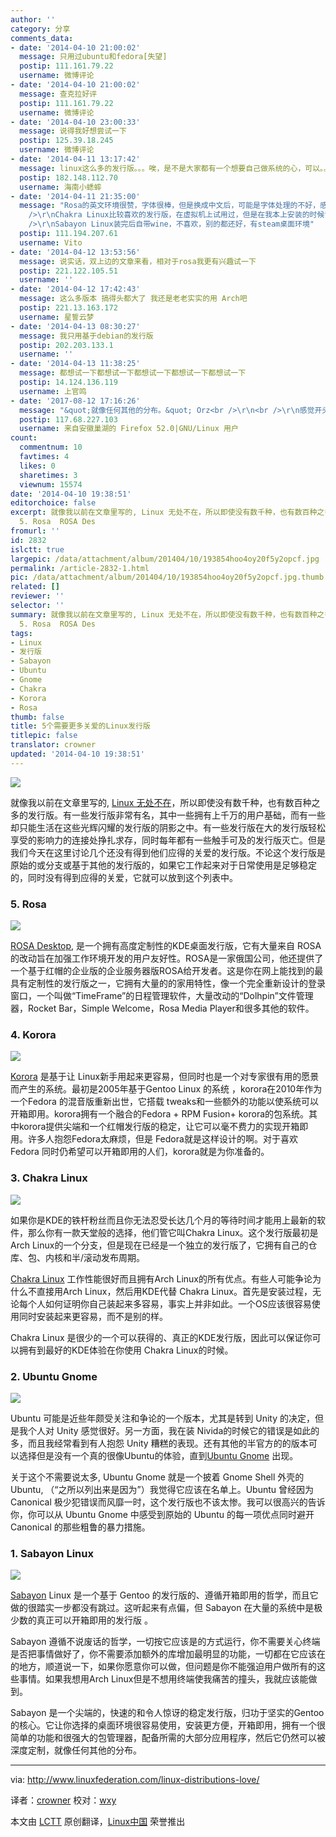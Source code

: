 ```yaml
---
author: ''
category: 分享
comments_data:
- date: '2014-04-10 21:00:02'
  message: 只用过ubuntu和fedora[失望]
  postip: 111.161.79.22
  username: 微博评论
- date: '2014-04-10 21:00:02'
  message: 查克拉好评
  postip: 111.161.79.22
  username: 微博评论
- date: '2014-04-10 23:00:33'
  message: 说得我好想尝试一下
  postip: 125.39.18.245
  username: 微博评论
- date: '2014-04-11 13:17:42'
  message: linux这么多的发行版。。。唉，是不是大家都有一个想要自己做系统的心，可以。。。总感觉只是改改默认软件包，欢欢界面就算是一个新的发行版，会不会有点太浮躁了。除了redhat和debian，不太认同其他的发行版了，包括ubuntu。
  postip: 182.148.112.70
  username: 海南小蟋蟀
- date: '2014-04-11 21:35:00'
  message: "Rosa的英文环境很赞，字体很棒，但是换成中文后，可能是字体处理的不好，感觉不是很协调;<br />\r\nKorora下过，好像没用过<br
    />\r\nChakra Linux比较喜欢的发行版，在虚拟机上试用过，但是在我本上安装的时候识别不出硬盘<br />\r\nUbuntu Gnome不喜欢<br
    />\r\nSabayon Linux装完后自带wine，不喜欢，别的都还好，有steam桌面环境"
  postip: 111.194.207.61
  username: Vito
- date: '2014-04-12 13:53:56'
  message: 说实话，双上边的文章来看，相对于rosa我更有兴趣试一下
  postip: 221.122.105.51
  username: ''
- date: '2014-04-12 17:42:43'
  message: 这么多版本 搞得头都大了 我还是老老实实的用 Arch吧
  postip: 221.13.163.172
  username: 星誓云梦
- date: '2014-04-13 08:30:27'
  message: 我只用基于debian的发行版
  postip: 202.203.133.1
  username: ''
- date: '2014-04-13 11:38:25'
  message: 都想试一下都想试一下都想试一下都想试一下都想试一下
  postip: 14.124.136.119
  username: 上官鸣
- date: '2017-08-12 17:16:26'
  message: "&quot;就像任何其他的分布。&quot; Orz<br />\r\n<br />\r\n感觉开头和结尾翻译的质量差得太多啊。莫非后面一部分都是机翻的？"
  postip: 117.68.227.103
  username: 来自安徽巢湖的 Firefox 52.0|GNU/Linux 用户
count:
  commentnum: 10
  favtimes: 4
  likes: 0
  sharetimes: 3
  viewnum: 15574
date: '2014-04-10 19:38:51'
editorchoice: false
excerpt: 就像我以前在文章里写的, Linux 无处不在，所以即使没有数千种，也有数百种之多的发行版。有一些发行版非常有名，其中一些拥有上千万的用户基础，而有一些却只能生活在这些光辉闪耀的发行版的阴影之中。有一些发行版在大的发行版轻松享受的影响力的连接处挣扎求存，同时每年都有一些触手可及的发行版灭亡。但是我们今天在这里讨论几个还没有得到他们应得的关爱的发行版。不论这个发行版是原始的或分支或基于其他的发行版的，如果它工作起来对于日常使用是足够稳定的，同时没有得到应得的关爱，它就可以放到这个列表中。
  5. Rosa  ROSA Des
fromurl: ''
id: 2832
islctt: true
largepic: /data/attachment/album/201404/10/193854hoo4oy20f5y2opcf.jpg
permalink: /article-2832-1.html
pic: /data/attachment/album/201404/10/193854hoo4oy20f5y2opcf.jpg.thumb.jpg
related: []
reviewer: ''
selector: ''
summary: 就像我以前在文章里写的, Linux 无处不在，所以即使没有数千种，也有数百种之多的发行版。有一些发行版非常有名，其中一些拥有上千万的用户基础，而有一些却只能生活在这些光辉闪耀的发行版的阴影之中。有一些发行版在大的发行版轻松享受的影响力的连接处挣扎求存，同时每年都有一些触手可及的发行版灭亡。但是我们今天在这里讨论几个还没有得到他们应得的关爱的发行版。不论这个发行版是原始的或分支或基于其他的发行版的，如果它工作起来对于日常使用是足够稳定的，同时没有得到应得的关爱，它就可以放到这个列表中。
  5. Rosa  ROSA Des
tags:
- Linux
- 发行版
- Sabayon
- Ubuntu
- Gnome
- Chakra
- Korora
- Rosa
thumb: false
title: 5个需要更多关爱的Linux发行版
titlepic: false
translator: crowner
updated: '2014-04-10 19:38:51'
---
```


![](/data/attachment/album/201404/10/193854hoo4oy20f5y2opcf.jpg)


就像我以前在文章里写的, [Linux 无处不在](http://linux.cn/article-2480-1.html)，所以即使没有数千种，也有数百种之多的发行版。有一些发行版非常有名，其中一些拥有上千万的用户基础，而有一些却只能生活在这些光辉闪耀的发行版的阴影之中。有一些发行版在大的发行版轻松享受的影响力的连接处挣扎求存，同时每年都有一些触手可及的发行版灭亡。但是我们今天在这里讨论几个还没有得到他们应得的关爱的发行版。不论这个发行版是原始的或分支或基于其他的发行版的，如果它工作起来对于日常使用是足够稳定的，同时没有得到应得的关爱，它就可以放到这个列表中。


### 5. Rosa


![](/data/attachment/album/201404/10/193856okiitliq8tuqnov9.jpg)


[ROSA Desktop](http://www.rosalab.com/products/desktop_fresh), 是一个拥有高度定制性的KDE桌面发行版，它有大量来自 ROSA 的改动旨在加强工作环境开发的用户友好性。ROSA是一家俄国公司，他还提供了一个基于红帽的企业版的企业服务器版ROSA给开发者。这是你在网上能找到的最具有定制性的发行版之一，它拥有大量的的家用特性，像一个完全重新设计的登录窗口，一个叫做“TimeFrame”的日程管理软件，大量改动的“Dolhpin”文件管理器，Rocket Bar，Simple Welcome，Rosa Media Player和很多其他的软件。


### 4. Korora


![](/data/attachment/album/201404/10/193900e0zfefafbqepj9zg.png)


[Korora](https://kororaproject.org/) 是基于让 Linux新手用起来更容易，但同时也是一个对专家很有用的愿景而产生的系统。最初是2005年基于Gentoo Linux 的系统 ，korora在2010年作为一个Fedora 的混音版重新出世，它搭载 tweaks和一些额外的功能以使系统可以开箱即用。korora拥有一个融合的Fedora + RPM Fusion+ korora的包系统。其中korora提供尖端和一个红帽发行版的稳定，让它可以毫不费力的实现开箱即用。许多人抱怨Fedora太麻烦，但是 Fedora就是这样设计的啊。对于喜欢 Fedora 同时仍希望可以开箱即用的人们，korora就是为你准备的。


### 3. Chakra Linux


![](/data/attachment/album/201404/10/193904nzm4ro740mmmmwh4.png)


如果你是KDE的铁杆粉丝而且你无法忍受长达几个月的等待时间才能用上最新的软件，那么你有一款天堂般的选择，他们管它叫Chakra Linux。这个发行版最初是Arch Linux的一个分支，但是现在已经是一个独立的发行版了，它拥有自己的仓库、包、内核和半/滚动发布周期。


[Chakra Linux](http://www.chakra-project.org/) 工作性能很好而且拥有Arch Linux的所有优点。有些人可能争论为什么不直接用Arch Linux，然后用KDE代替 Chakra Linux。首先是安装过程，无论每个人如何证明你自己装起来多容易，事实上并非如此。一个OS应该很容易使用同时安装起来更容易，而不是别的样。


Chakra Linux 是很少的一个可以获得的、真正的KDE发行版，因此可以保证你可以拥有到最好的KDE体验在你使用 Chakra Linux的时候。


### 2. Ubuntu Gnome


![](/data/attachment/album/201404/10/193906vkyrmrwif6zk9kpy.png)


Ubuntu 可能是近些年颇受关注和争论的一个版本，尤其是转到 Unity 的决定，但是我个人对 Unity 感觉很好。另一方面，我在装 Nivida的时候它的错误是如此的多，而且我经常看到有人抱怨 Unity 糟糕的表现。还有其他的半官方的的版本可以选择但是没有一个真的很像Ubuntu的体验，直到[Ubuntu Gnome](http://ubuntugnome.org/) 出现。


关于这个不需要说太多, Ubuntu Gnome 就是一个披着 Gnome Shell 外壳的 Ubuntu, （“之所以列出来是因为”）我觉得它应该在名单上。Ubuntu 曾经因为 Canonical 极少犯错误而风靡一时，这个发行版也不该太惨。我可以很高兴的告诉你，你可以从 Ubuntu Gnome 中感受到原始的 Ubuntu 的每一项优点同时避开 Canonical 的那些粗鲁的暴力措施。


### 1. Sabayon Linux


![](/data/attachment/album/201404/10/193910k58zd56z2xpp224p.jpg)


[Sabayon](http://www.sabayon.org/) Linux 是一个基于 Gentoo 的发行版的、遵循开箱即用的哲学，而且它做的很踏实一步都没有跳过。这听起来有点偏，但 Sabayon 在大量的系统中是极少数的真正可以开箱即用的发行版 。


Sabayon 遵循不说废话的哲学，一切按它应该是的方式运行，你不需要关心终端是否把事情做好了，你不需要添加额外的库增加最明显的功能，一切都在它应该在的地方，顺道说一下，如果你愿意你可以做，但问题是你不能强迫用户做所有的这些事情。如果我想用Arch Linux但是不想用终端使我痛苦的撞头，我就应该能做到。


Sabayon 是一个尖端的，快速的和令人惊讶的稳定发行版，归功于坚实的Gentoo的核心。它让你选择的桌面环境很容易使用，安装更方便，开箱即用，拥有一个很简单的功能和很强大的包管理器，配备所需的大部分应用程序，然后它仍然可以被深度定制，就像任何其他的分布。




---


via: <http://www.linuxfederation.com/linux-distributions-love/>


译者：[crowner](https://github.com/crowner) 校对：[wxy](https://github.com/wxy)


本文由 [LCTT](https://github.com/LCTT/TranslateProject) 原创翻译，[Linux中国](http://linux.cn/) 荣誉推出